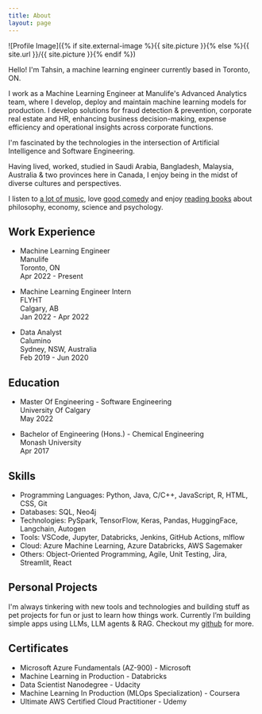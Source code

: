 ```yaml
---
title: About
layout: page
---
```

![Profile Image]({% if site.external-image %}{{ site.picture }}{% else %}{{ site.url }}/{{ site.picture }}{% endif %})

<p>Hello! I'm Tahsin, a machine learning engineer currently based in Toronto, ON.</p>
<p>I work as a Machine Learning Engineer at Manulife's Advanced Analytics team, where I develop, deploy and maintain machine learning models for production. I develop solutions for fraud detection & prevention, corporate real estate and HR, enhancing business decision-making, expense efficiency and operational insights across corporate functions.</p>
<p>I'm fascinated by the technologies in the intersection of Artificial Intelligence and Software Engineering.</p>
<p>Having lived, worked, studied in Saudi Arabia, Bangladesh, Malaysia, Australia & two provinces here in Canada, I enjoy being in the midst of diverse cultures and perspectives.</p>
<p>I listen to <a href="https://open.spotify.com/playlist/37i9dQZF1Epq6nHyI9Xsja?si=ce5bbc0aa7ec45c3&nd=1">a lot of music</a>, love <a href="https://www.linkedin.com/in/tahsinac/">good comedy</a> and enjoy <a href="https://app.thestorygraph.com/profile/tahsinac">reading books</a> about philosophy, economy, science and psychology.</p>

<h2>Work Experience</h2>
<ul>
	<li>
		<p>Machine Learning Engineer<br>
		Manulife<br>
		Toronto, ON<br>
		Apr 2022 - Present</p>
	</li>
	<li>
		<p>Machine Learning Engineer Intern<br>
		FLYHT<br>
		Calgary, AB<br>
		Jan 2022 - Apr 2022</p>
	</li>
	<li>
		<p>Data Analyst<br>
		Calumino<br>
		Sydney, NSW, Australia<br>
		Feb 2019 - Jun 2020</p>
	</li>
</ul>

<h2>Education</h2>
<ul>
	<li>
		<p>Master Of Engineering - Software Engineering<br>
		University Of Calgary<br>
		May 2022</p>
	</li>
	<li>
		<p>Bachelor of Engineering (Hons.) - Chemical Engineering<br>
		Monash University<br>
		Apr 2017</p>
	</li>
</ul>

<h2>Skills</h2>
<ul class="skill-list">
	<li>Programming Languages: Python, Java, C/C++, JavaScript, R, HTML, CSS, Git </li>
	<li>Databases: SQL, Neo4j </li>
	<li>Technologies: PySpark, TensorFlow, Keras, Pandas, HuggingFace, Langchain, Autogen</li>
	<li>Tools:  VSCode, Jupyter, Databricks, Jenkins, GitHub Actions, mlflow</li>
	<li> Cloud: Azure Machine Learning, Azure Databricks, AWS Sagemaker </li>
	<li>Others: Object-Oriented Programming, Agile, Unit Testing, Jira, Streamlit, React</li>
</ul>

<h2>Personal Projects</h2>
<p>I'm always tinkering with new tools and technologies and building stuff as pet projects for fun or just to learn how things work. Currently I’m building simple apps using LLMs, LLM agents & RAG. Checkout my <a href="https://github.com/tahsinac">github</a> for more.</p>


<h2>Certificates</h2>
<ul>
	<li>Microsoft Azure Fundamentals (AZ-900) - Microsoft</li>
	<li>Machine Learning in Production - Databricks </li>
	<li>Data Scientist Nanodegree - Udacity</li>
	<li>Machine Learning In Production (MLOps Specialization) - Coursera</li>
	<li>Ultimate AWS Certified Cloud Practitioner - Udemy</li>
</ul>

